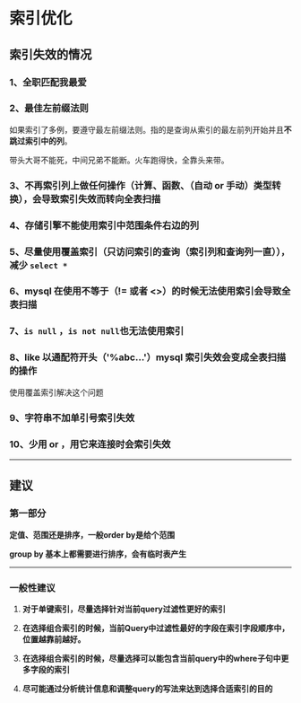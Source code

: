 # 索引优化

## 索引失效的情况

### 1、全职匹配我最爱

### 2、最佳左前缀法则

如果索引了多例，要遵守最左前缀法则。指的是查询从索引的最左前列开始并且**不跳过索引中的列**。

带头大哥不能死，中间兄弟不能断。火车跑得快，全靠头来带。

### 3、不再索引列上做任何操作（计算、函数、（自动 or 手动）类型转换），会导致索引失效而转向全表扫描

### 4、存储引擎不能使用索引中范围条件右边的列

### 5、尽量使用覆盖索引（只访问索引的查询（索引列和查询列一直）），减少 `select *`

### 6、mysql 在使用不等于（!= 或者 <>）的时候无法使用索引会导致全表扫描

### 7、`is null` ，` is not null `也无法使用索引

### 8、like 以通配符开头（'%abc...'）mysql 索引失效会变成全表扫描的操作

使用覆盖索引解决这个问题

### 9、字符串不加单引号索引失效

### 10、少用 or ，用它来连接时会索引失效

---

## 建议

### 第一部分

**定值、范围还是排序，一般order by是给个范围**

**group by 基本上都需要进行排序，会有临时表产生**

---

### 一般性建议

1. **对于单键索引，尽量选择针对当前query过滤性更好的索引**

2. **在选择组合索引的时候，当前Query中过滤性最好的字段在索引字段顺序中，位置越靠前越好。**

3. **在选择组合索引的时候，尽量选择可以能包含当前query中的where子句中更多字段的索引**

4. **尽可能通过分析统计信息和调整query的写法来达到选择合适索引的目的**